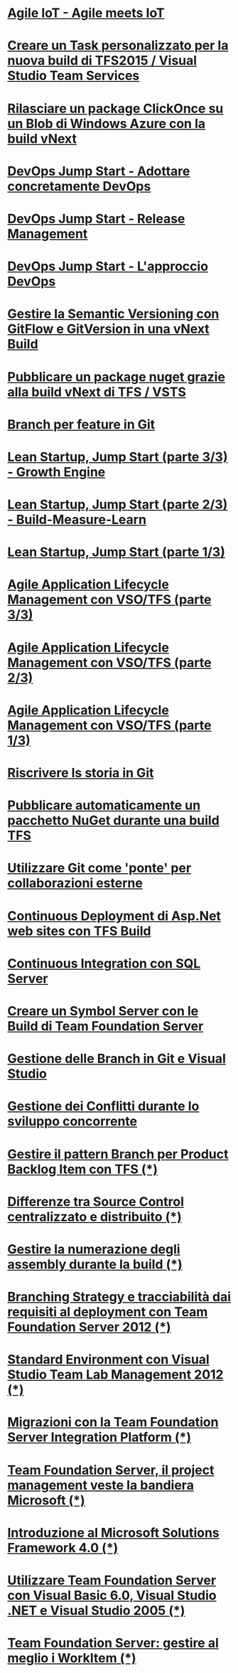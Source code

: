 ﻿# [Agile IoT - Agile meets IoT](AgileIOT.md)
# [Creare un Task personalizzato per la nuova build di TFS2015 / Visual Studio Team Services](CreareEstensioniPerBuild.md)
# [Rilasciare un package ClickOnce su un Blob di Windows Azure con la build vNext](DeployClickOnce.md)
# [DevOps Jump Start - Adottare concretamente DevOps](DevOps-Adopt.md)
# [DevOps Jump Start - Release Management](DevOps-Release.md)
# [DevOps Jump Start - L'approccio DevOps](DevOps-JumpStart.md)
# [Gestire la Semantic Versioning con GitFlow e GitVersion in una vNext Build](GitflowAndNugetPart2.md)
# [Pubblicare un package nuget grazie alla build vNext di TFS / VSTS](GitflowAndNugetPart1.md)
# [Branch per feature in Git](BranchFeatureGit.md)
# [Lean Startup, Jump Start (parte 3/3) - Growth Engine](LeanStartupJumpStart3.md)
# [Lean Startup, Jump Start (parte 2/3) - Build-Measure-Learn](LeanStartupJumpStart2.md)
# [Lean Startup, Jump Start (parte 1/3)](LeanStartupJumpStart1.md)
# [Agile Application Lifecycle Management con VSO/TFS (parte 3/3)](AgileALMConVSOTFS3.md)
# [Agile Application Lifecycle Management con VSO/TFS (parte 2/3)](AgileALMConVSOTFS2.md)
# [Agile Application Lifecycle Management con VSO/TFS (parte 1/3)](AgileALMConVSOTFS1.md)
# [Riscrivere ls storia in Git](Riscrivere-Storia-in-Git.md)
# [Pubblicare automaticamente un pacchetto NuGet durante una build TFS](Pubblicare-pacchetto-nuget-in-build-TFS.md)
# [Utilizzare Git come 'ponte' per collaborazioni esterne](Git-come-ponte-per-collaborazioni-esterne.md)
# [Continuous Deployment di Asp.Net web sites con TFS Build](Continuous-Deploy-ASP.NET-with-TFS-Build.md)
# [Continuous Integration con SQL Server](Continuous-Integration-con-SQL-Server.md)
# [Creare un Symbol Server con le Build di Team Foundation Server](Creare-Symbol-Server-con-TFS-Build.md)
# [Gestione delle Branch in Git e Visual Studio](Gestione-Branch-in-Git-e-VS.md)
# [Gestione dei Conflitti durante lo sviluppo concorrente](Gestione-Conflitti-durante-sviluppo-concorrente.md)

# [Gestire il pattern Branch per Product Backlog Item con TFS (*)](https://msdn.microsoft.com/it-it/library/dn175749.aspx)
# [Differenze tra Source Control centralizzato e distribuito (*)](https://msdn.microsoft.com/it-it/library/dn133093.aspx)
# [Gestire la numerazione degli assembly durante la build (*)](https://msdn.microsoft.com/it-it/library/jj714729.aspx)
# [Branching Strategy e tracciabilità dai requisiti al deployment con Team Foundation Server 2012 (*)](https://msdn.microsoft.com/it-it/library/jj573928.aspx)
# [Standard Environment con Visual Studio Team Lab Management 2012 (*)](https://msdn.microsoft.com/it-it/library/jj191715.aspx)
# [Migrazioni con la Team Foundation Server Integration Platform (*)](https://msdn.microsoft.com/it-it/library/jj191716.aspx)
# [Team Foundation Server, il project management veste la bandiera Microsoft (*)](https://msdn.microsoft.com/it-it/library/cc185100.aspx)
# [Introduzione al Microsoft Solutions Framework 4.0 (*)](https://msdn.microsoft.com/it-it/library/cc185094.aspx)
# [Utilizzare Team Foundation Server con Visual Basic 6.0, Visual Studio .NET e Visual Studio 2005 (*)](https://msdn.microsoft.com/it-it/library/cc185106.aspx)
# [Team Foundation Server: gestire al meglio i WorkItem (*)](https://msdn.microsoft.com/it-it/library/cc185032.aspx)

